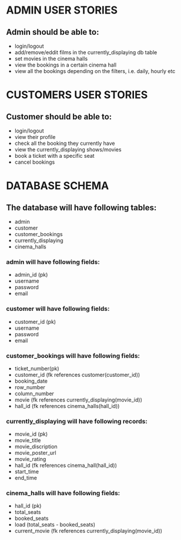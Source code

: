 # ADMIN USER STORIES

## Admin should be able to:

- login/logout
- add/remove/eddit films in the currently_displaying db table
- set movies in the cinema halls
- view the bookings in a certain cinema hall
- view all the bookings depending on the filters, i.e. daily, hourly etc

# CUSTOMERS USER STORIES

## Customer should be able to:

- login/logout
- view their profile
- check all the booking they currently have
- view the currently_displaying shows/movies
- book a ticket with a specific seat
- cancel bookings

# DATABASE SCHEMA

## The database will have following tables:

- admin
- customer
- customer_bookings
- currently_displaying
- cinema_halls

### admin will have following fields:

- admin_id (pk)
- username
- password
- email

### customer will have following fields:

- customer_id (pk)
- username
- password
- email

### customer_bookings will have following fields:

- ticket_number(pk)
- customer_id (fk references customer(customer_id))
- booking_date
- row_number
- column_number
- movie (fk references currently_displaying(movie_id))
- hall_id (fk references cinema_halls(hall_id))

### currently_displaying will have following records:

- movie_id (pk)
- movie_title
- movie_discription
- movie_poster_url
- movie_rating
- hall_id (fk references cinema_hall(hall_id))
- start_time
- end_time

### cinema_halls will have following fields:

- hall_id (pk)
- total_seats
- booked_seats
- load (total_seats - booked_seats)
- current_movie (fk references currently_displaying(movie_id))
